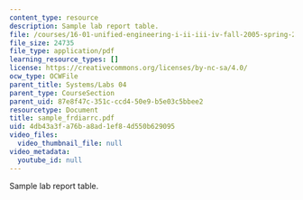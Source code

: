 ```yaml
---
content_type: resource
description: Sample lab report table.
file: /courses/16-01-unified-engineering-i-ii-iii-iv-fall-2005-spring-2006/4db43a3fa76ba8ad1ef84d550b629095_sample_frdiarrc.pdf
file_size: 24735
file_type: application/pdf
learning_resource_types: []
license: https://creativecommons.org/licenses/by-nc-sa/4.0/
ocw_type: OCWFile
parent_title: Systems/Labs 04
parent_type: CourseSection
parent_uid: 87e8f47c-351c-ccd4-50e9-b5e03c5bbee2
resourcetype: Document
title: sample_frdiarrc.pdf
uid: 4db43a3f-a76b-a8ad-1ef8-4d550b629095
video_files:
  video_thumbnail_file: null
video_metadata:
  youtube_id: null
---
```

Sample lab report table.